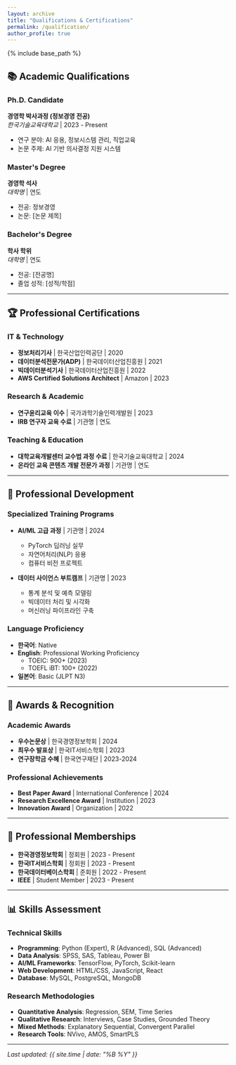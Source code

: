 ```yaml
---
layout: archive
title: "Qualifications & Certifications"
permalink: /qualification/
author_profile: true
---
```


{% include base_path %}

## 📚 Academic Qualifications

### Ph.D. Candidate
**경영학 박사과정 (정보경영 전공)**  
*한국기술교육대학교* | 2023 - Present  
- 연구 분야: AI 응용, 정보시스템 관리, 직업교육
- 논문 주제: AI 기반 의사결정 지원 시스템

### Master's Degree
**경영학 석사**  
*대학명* | 연도  
- 전공: 정보경영
- 논문: [논문 제목]

### Bachelor's Degree
**학사 학위**  
*대학명* | 연도  
- 전공: [전공명]
- 졸업 성적: [성적/학점]

---

## 🏆 Professional Certifications

### IT & Technology
- **정보처리기사** | 한국산업인력공단 | 2020
- **데이터분석전문가(ADP)** | 한국데이터산업진흥원 | 2021
- **빅데이터분석기사** | 한국데이터산업진흥원 | 2022
- **AWS Certified Solutions Architect** | Amazon | 2023

### Research & Academic
- **연구윤리교육 이수** | 국가과학기술인력개발원 | 2023
- **IRB 연구자 교육 수료** | 기관명 | 연도

### Teaching & Education
- **대학교육개발센터 교수법 과정 수료** | 한국기술교육대학교 | 2024
- **온라인 교육 콘텐츠 개발 전문가 과정** | 기관명 | 연도

---

## 🎯 Professional Development

### Specialized Training Programs
- **AI/ML 고급 과정** | 기관명 | 2024
  - PyTorch 딥러닝 실무
  - 자연어처리(NLP) 응용
  - 컴퓨터 비전 프로젝트

- **데이터 사이언스 부트캠프** | 기관명 | 2023
  - 통계 분석 및 예측 모델링
  - 빅데이터 처리 및 시각화
  - 머신러닝 파이프라인 구축

### Language Proficiency
- **한국어**: Native
- **English**: Professional Working Proficiency
  - TOEIC: 900+ (2023)
  - TOEFL iBT: 100+ (2022)
- **일본어**: Basic (JLPT N3)

---

## 🏅 Awards & Recognition

### Academic Awards
- **우수논문상** | 한국경영정보학회 | 2024
- **최우수 발표상** | 한국IT서비스학회 | 2023
- **연구장학금 수혜** | 한국연구재단 | 2023-2024

### Professional Achievements
- **Best Paper Award** | International Conference | 2024
- **Research Excellence Award** | Institution | 2023
- **Innovation Award** | Organization | 2022

---

## 💼 Professional Memberships

- **한국경영정보학회** | 정회원 | 2023 - Present
- **한국IT서비스학회** | 정회원 | 2023 - Present
- **한국데이터베이스학회** | 준회원 | 2022 - Present
- **IEEE** | Student Member | 2023 - Present

---

## 📊 Skills Assessment

### Technical Skills
- **Programming**: Python (Expert), R (Advanced), SQL (Advanced)
- **Data Analysis**: SPSS, SAS, Tableau, Power BI
- **AI/ML Frameworks**: TensorFlow, PyTorch, Scikit-learn
- **Web Development**: HTML/CSS, JavaScript, React
- **Database**: MySQL, PostgreSQL, MongoDB

### Research Methodologies
- **Quantitative Analysis**: Regression, SEM, Time Series
- **Qualitative Research**: Interviews, Case Studies, Grounded Theory
- **Mixed Methods**: Explanatory Sequential, Convergent Parallel
- **Research Tools**: NVivo, AMOS, SmartPLS

---

*Last updated: {{ site.time | date: "%B %Y" }}*